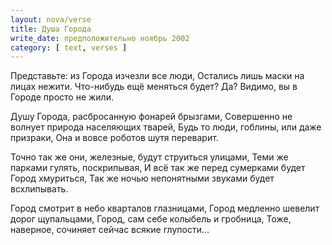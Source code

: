 ```yaml
---
layout: nova/verse
title: Душа Города
write_date: предположительно ноябрь 2002
category: [ text, verses ]
---
```

Представьте: из Города изчезли все люди,
Остались лишь маски на лицах нежити.
Что-нибудь ещё меняться будет?
Да? Видимо, вы в Городе просто не жили.

Душу Города, расбросанную фонарей брызгами,
Совершенно не волнует природа населяющих тварей,
Будь то люди, гоблины, или даже призраки,
Она и вовсе роботов шутя переварит.

Точно так же они, железные, будут струиться улицами,
Теми же парками гулять, поскрипывая,
И всё так же перед сумерками будет Город хмуриться,
Так же ночью непонятными звуками будет всхлипывать.

Город смотрит в небо кварталов глазницами,
Город медленно шевелит дорог щупальцами,
Город, сам себе колыбель и гробница,
Тоже, наверное, сочиняет сейчас всякие глупости…
